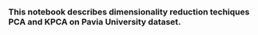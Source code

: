### This notebook describes dimensionality reduction techiques PCA and KPCA on Pavia University dataset.
